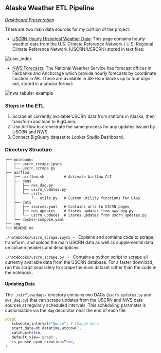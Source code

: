 ## **Alaska Weather ETL Pipeline** 

_[Dashboard Presentation](https://lookerstudio.google.com/u/0/reporting/3d8306ba-0df6-42cb-bb90-f23924a0d2c6/)_

There are two main data sources for my portion of the project:
* [USCRN Hourly Historical Weather Data](https://www.ncei.noaa.gov/pub/data/uscrn/products/hourly02/): This page contains hourly weather data from the U.S. Climate Reference Network / U.S. Regional Climate Reference Network (USCRN/USRCRN) stored in text files: 

![uscr_index](img/uscrn_index.png)

* [NWS Forecasts](https://forecast.weather.gov/MapClick.php?lat=60.7506&lon=-160.5006&unit=0&lg=english&FcstType=digital): The National Weather Service has forecast offices in Fairbanks and Anchorage which provide hourly forecasts by coordinate location in AK. These are available in 48-Hour blocks up to four days out, stored in a tabular format: 
  
![nws_tabular_example](img/nws_tabular_ex.png)

### **Steps in the ETL**  
1. Scrape all currently available USCRN data from stations in Alaska, then transform and load to BigQuery.
2. Use Airflow to orchestrate the same process for any updates issued by USCRN and NWS.
3. Connect BigQuery dataset to Looker Studio Dashboard.

### **Directory Structure** 
```
├── notebooks
│   ├── uscrn_scrape.ipynb
│   └── uscrn_scrape.py
├── airflow
│   ├── airflow.sh         # Activate Airflow CLI  
│   ├── dags
│   │   ├── nws_dag.py       
│   │   ├── uscrn_updates.py 
│   │   └── utils
│   │       └── utils.py   # Custom utility functions for DAGs
│   ├── data
│   │   ├── sources.yaml   # Contains urls to USCRN pages  
│   │   ├── nws_updates    # Stores updates from nws_dag.py
│   │   └── uscrn_updates  # Stores updates from uscrn_updates.py
│   └── docker-compose.yaml
├── img
└── README.md
```

`./notebooks/uscrn_scrape.ipynb` &nbsp;- &nbsp; Explains and contains code to scrape, transform, and upload the main USCRN data as well as supplemental data on column headers and descriptions.  

`./notebooks/uscrn_scrape.py` &nbsp; - &nbsp; Contains a python script to scrape all currently available data from the USCRN database. For a faster download, run this script separately to scrape the main dataset rather than the code in the notebook.


####  **Updating Data** 
The `./airflow/dags/` directory contains two DAGs (`uscrn_updates.py` and `nws_dag.py`) that can scrape updates from the USCRN and NWS data sources at regularly scheduled intervals. This scheduling parameter is customizable via the `dag` decorator near the end of each file: 

```python 
@dag(
   schedule_interval="@once", # Change here 
   start_date=dt.datetime.utcnow(),
   catchup=False,
   default_view='graph',
   is_paused_upon_creation=True,
)
```

